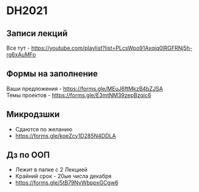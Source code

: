# DH2021

## Записи лекций
Все тут - https://youtube.com/playlist?list=PLcsWpo91Axqiq0lRGFRNj5h-rg6xAuMFo

## Формы на заполнение
Ваши предложения - https://forms.gle/MEuJ6ftMkzB4bZJSA  
Темы проектов - https://forms.gle/E3mtNM39zepBzqic6

## Микродзшки
- Сдаются по желанию 
- https://forms.gle/koeZcy1D285N4DDLA

## Дз по ООП
- Лежит в папке с 2 Лекцией
- Крайний срок - 20ые числа декабря
- https://forms.gle/5tB79NvWbppxGCgw6
